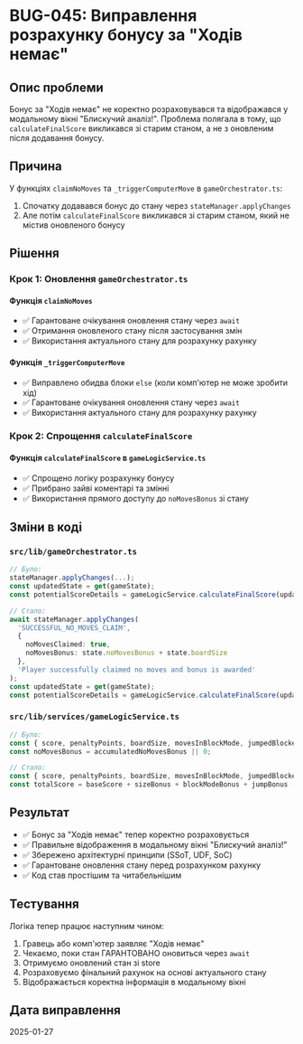 # BUG-045: Виправлення розрахунку бонусу за "Ходів немає"

## Опис проблеми
Бонус за "Ходів немає" не коректно розраховувався та відображався у модальному вікні "Блискучий аналіз!". Проблема полягала в тому, що `calculateFinalScore` викликався зі старим станом, а не з оновленим після додавання бонусу.

## Причина
У функціях `claimNoMoves` та `_triggerComputerMove` в `gameOrchestrator.ts`:
1. Спочатку додавався бонус до стану через `stateManager.applyChanges`
2. Але потім `calculateFinalScore` викликався зі старим станом, який не містив оновленого бонусу

## Рішення

### Крок 1: Оновлення `gameOrchestrator.ts`

#### Функція `claimNoMoves`
- ✅ Гарантоване очікування оновлення стану через `await`
- ✅ Отримання оновленого стану після застосування змін
- ✅ Використання актуального стану для розрахунку рахунку

#### Функція `_triggerComputerMove`
- ✅ Виправлено обидва блоки `else` (коли комп'ютер не може зробити хід)
- ✅ Гарантоване очікування оновлення стану через `await`
- ✅ Використання актуального стану для розрахунку рахунку

### Крок 2: Спрощення `calculateFinalScore`

#### Функція `calculateFinalScore` в `gameLogicService.ts`
- ✅ Спрощено логіку розрахунку бонусу
- ✅ Прибрано зайві коментарі та змінні
- ✅ Використання прямого доступу до `noMovesBonus` зі стану

## Зміни в коді

### `src/lib/gameOrchestrator.ts`
```typescript
// Було:
stateManager.applyChanges(...);
const updatedState = get(gameState);
const potentialScoreDetails = gameLogicService.calculateFinalScore(updatedState as any);

// Стало:
await stateManager.applyChanges(
  'SUCCESSFUL_NO_MOVES_CLAIM', 
  { 
    noMovesClaimed: true,
    noMovesBonus: state.noMovesBonus + state.boardSize
  }, 
  'Player successfully claimed no moves and bonus is awarded'
);
const updatedState = get(gameState);
const potentialScoreDetails = gameLogicService.calculateFinalScore(updatedState as any);
```

### `src/lib/services/gameLogicService.ts`
```typescript
// Було:
const { score, penaltyPoints, boardSize, movesInBlockMode, jumpedBlockedCells, finishedByFinishButton, noMovesBonus: accumulatedNoMovesBonus } = state;
const noMovesBonus = accumulatedNoMovesBonus || 0;

// Стало:
const { score, penaltyPoints, boardSize, movesInBlockMode, jumpedBlockedCells, finishedByFinishButton, noMovesBonus } = state;
const totalScore = baseScore + sizeBonus + blockModeBonus + jumpBonus - totalPenalty + (noMovesBonus || 0) + finishBonus;
```

## Результат
- ✅ Бонус за "Ходів немає" тепер коректно розраховується
- ✅ Правильне відображення в модальному вікні "Блискучий аналіз!"
- ✅ Збережено архітектурні принципи (SSoT, UDF, SoC)
- ✅ Гарантоване оновлення стану перед розрахунком рахунку
- ✅ Код став простішим та читабельнішим

## Тестування
Логіка тепер працює наступним чином:
1. Гравець або комп'ютер заявляє "Ходів немає"
2. Чекаємо, поки стан ГАРАНТОВАНО оновиться через `await`
3. Отримуємо оновлений стан зі store
4. Розраховуємо фінальний рахунок на основі актуального стану
5. Відображається коректна інформація в модальному вікні

## Дата виправлення
2025-01-27 